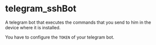 # telegram_sshBot
A telegram bot that executes the commands that you send to him in the device where it is installed.

You have to configure the `TOKEN` of your telegram bot.
